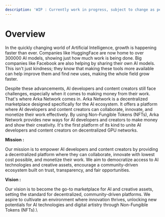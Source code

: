 ```yaml
---
description: 'WIP : Currently work in progress, subject to change as per core contributors'
---
```


# Overview



In the quickly changing world of Artificial Intelligence, growth is happening faster than ever. Companies like HuggingFace are now home to over 300000 AI models, showing just how much work is being done. Big companies like Facebook are also helping by sharing their own AI models. This isn't just kindness; they know that making these tools more available can help improve them and find new uses, making the whole field grow faster.

Despite these advancements, AI developers and content creators still face challenges, especially when it comes to making money from their work. That's where Arka Network comes in. Arka Network is a decentralized marketplace designed specifically for the AI ecosystem. It offers a platform where AI developers and content creators can collaborate, innovate, and monetize their work effectively. By using Non-Fungible Tokens (NFTs), Arka Network provides new ways for AI developers and creators to make money and show their creativity. It's the first platform of its kind to unite AI developers and content creators on decentralized GPU networks.

**Mission :**

Our mission is to empower AI developers and content creators by providing a decentralized platform where they can collaborate, innovate with lowest cost possible, and monetize their work. We aim to democratize access to AI technologies and creative assets, encourage a community-driven ecosystem built on trust, transparency, and fair opportunities.

**Vision :**

Our vision is to become the go-to marketplace for AI and creative assets, setting the standard for decentralized, community-driven platforms. We aspire to cultivate an environment where innovation thrives, unlocking new potentials for AI technologies and digital artistry through Non-Fungible Tokens (NFTs).\
